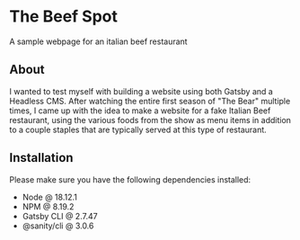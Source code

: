 # The Beef Spot

A sample webpage for an italian beef restaurant

## About
I wanted to test myself with building a website using both Gatsby and a Headless CMS. After watching the entire first season of "The Bear" multiple times, I came up with the idea to make a website for a fake Italian Beef restaurant, using the various foods from the show as menu items in addition to a couple staples that are typically served at this type of restaurant.

## Installation
Please make sure you have the following dependencies installed:

* Node @ 18.12.1
* NPM @ 8.19.2
* Gatsby CLI @ 2.7.47
* @sanity/cli @ 3.0.6


